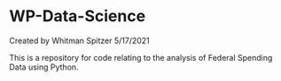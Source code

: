 # WP-Data-Science
Created by Whitman Spitzer 5/17/2021

This is a repository for code relating to the analysis of Federal Spending Data using Python.
